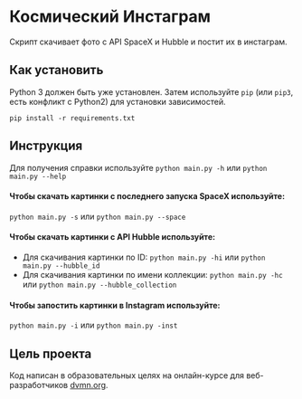 # Космический Инстаграм

Скрипт скачивает фото с API SpaceX и Hubble и постит их в инстаграм.

## Как установить
Python 3 должен быть уже установлен. Затем используйте `pip` (или `pip3`, есть конфликт с Python2) для установки зависимостей.

`pip install -r requirements.txt`

## Инструкция
Для получения справки используйте `python main.py -h` или `python main.py --help`

#### Чтобы скачать картинки с последнего запуска SpaceX используйте:
`python main.py -s` или `python main.py --space`

#### Чтобы скачать картинки с API Hubble используйте:
* Для скачивания картинки по ID:
`python main.py -hi` или `python main.py --hubble_id`
* Для скачивания картинки по имени коллекции:
`python main.py -hc` или `python main.py --hubble_collection`

#### Чтобы запостить картинки в Instagram используйте:
`python main.py -i` или `python main.py -inst` 


## Цель проекта
Код написан в образовательных целях на онлайн-курсе для веб-разработчиков [dvmn.org](https://dvmn.org/modules/).
